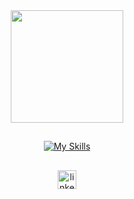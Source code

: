 
<div align="center">

  <a href="https://github.com/nancastilho">
  <img height="180em" src="https://github-readme-stats.vercel.app/api/top-langs/?username=nancastilho&layout=compact&langs_count=7&theme=tokyonight"/>
  
  ##
  
  [![My Skills](https://skills.thijs.gg/icons?i=js,html,css,react,ts,nodejs,py,tailwind )](https://skills.thijs.gg)
  
##
[<img src='https://img.shields.io/badge/LinkedIn-0077B5?style=for-the-badge&logo=linkedin&logoColor=white' alt='linkedin' height='30'>](https://www.linkedin.com/in/renan-castilho-588069203/)
</div>

    
